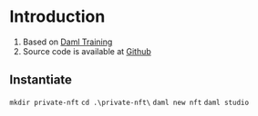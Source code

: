 # Introduction

1. Based on [Daml Training](https://daml.talentlms.com/unit/view/id:2126)
2. Source code is available at [Github](https://github.com/LeventeBarczyDA/private-nft/blob/main/nft/daml/Main.daml)

## Instantiate

`mkdir private-nft`
`cd .\private-nft\`
`daml new nft`
`daml studio`
